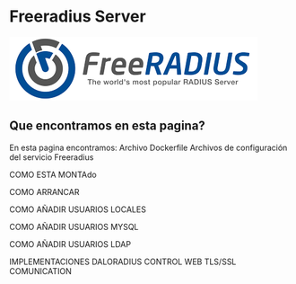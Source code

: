 # Freeradius Server
![freeradius](../img/freeradius.png)
## Que encontramos en esta pagina?
 En esta pagina encontramos:
   Archivo Dockerfile
   Archivos de configuración del servicio Freeradius 
   

COMO ESTA MONTAdo

COMO ARRANCAR

COMO AÑADIR USUARIOS LOCALES

COMO AÑADIR USUARIOS MYSQL

COMO AÑADIR USUARIOS LDAP

IMPLEMENTACIONES
DALORADIUS CONTROL WEB
TLS/SSL COMUNICATION 
